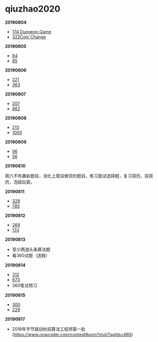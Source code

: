 # qiuzhao2020

**20190804**

- [174 Dungeon Game](https://leetcode.com/problems/dungeon-game/)
- [322Coin Change](https://leetcode.com/problems/coin-change/)

**20190805**

* [84](https://leetcode.com/problems/largest-rectangle-in-histogram/)
* [85](https://leetcode.com/problems/maximal-rectangle/)

**20190806**

* [221](https://leetcode.com/problems/maximal-square/)
* [363](https://leetcode.com/problems/max-sum-of-rectangle-no-larger-than-k/)

**20190807**

* [207](https://leetcode.com/problems/course-schedule/)
* [862](https://leetcode.com/problems/shortest-subarray-with-sum-at-least-k)

**20190808**

- [213](https://leetcode.com/problems/house-robber-ii/)
- [1000](https://leetcode.com/problems/minimum-cost-to-merge-stones/)

**20190809**

- [96](https://leetcode.com/problems/unique-binary-search-trees/)
- [56](https://leetcode.com/problems/merge-intervals/)

**20190810**

周六不布置新题目，消化上周没做完的题目，练习面试选择题，复习简历，投简历，泡妞玩耍。

**20190811**

- [329](https://leetcode.com/problems/longest-increasing-path-in-a-matrix/)
- [785](https://leetcode.com/problems/is-graph-bipartite/)

**20190812**

- [269](https://leetcode.com/problems/alien-dictionary/)
- [133](https://leetcode.com/problems/clone-graph/)

**20190813**

- 至少两道头条算法题
- 看360试题（选做）

**20190814**

* [312](https://leetcode.com/problems/burst-balloons/)
* [673](https://leetcode.com/problems/number-of-longest-increasing-subsequence/)
* 360笔试预习

**20190815**

* [300](https://leetcode.com/problems/longest-increasing-subsequence/)
* [229](https://leetcode.com/problems/majority-element-ii/)

**20190817**

* 2018年字节跳动秋招算法工程师第一批(https://www.nowcoder.com/contestRoom?mutiTagIds=665)

